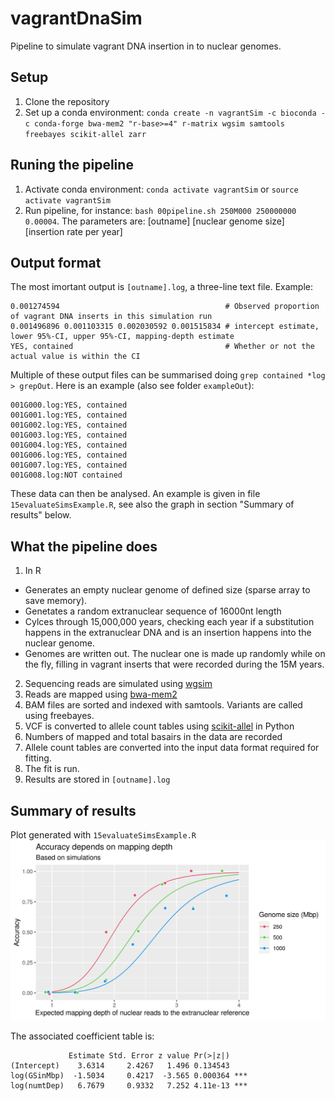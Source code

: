 # vagrantDnaSim

Pipeline to simulate vagrant DNA insertion in to nuclear genomes.

## Setup
1. Clone the repository
2. Set up a conda environment: `conda create -n vagrantSim -c bioconda -c conda-forge bwa-mem2 "r-base>=4" r-matrix wgsim samtools freebayes scikit-allel zarr`

## Runing the pipeline
1. Activate conda environment: `conda activate vagrantSim` or `source activate vagrantSim`
2. Run pipeline, for instance: `bash 00pipeline.sh 250M000 250000000 0.00004`. The parameters are: [outname] [nuclear genome size] [insertion rate per year]

## Output format
The most imortant output is `[outname].log`, a three-line text file. Example:
```
0.001274594                                     # Observed proportion of vagrant DNA inserts in this simulation run
0.001496896 0.001103315 0.002030592 0.001515834 # intercept estimate, lower 95%-CI, upper 95%-CI, mapping-depth estimate
YES, contained                                  # Whether or not the actual value is within the CI
```
Multiple of these output files can be summarised doing `grep contained *log > grepOut`. Here is an example (also see folder `exampleOut`):
```
001G000.log:YES, contained
001G001.log:YES, contained
001G002.log:YES, contained
001G003.log:YES, contained
001G004.log:YES, contained
001G006.log:YES, contained
001G007.log:YES, contained
001G008.log:NOT contained
```
These data can then be analysed. An example is given in file `15evaluateSimsExample.R`, see also the graph in section "Summary of results" below.

## What the pipeline does
1. In R
  * Generates an empty nuclear genome of defined size (sparse array to save memory).
  * Genetates a random extranuclear sequence of 16000nt length
  * Cylces through 15,000,000 years, checking each year if a substitution happens in the extranuclear DNA and is an insertion happens into the nuclear genome. 
  * Genomes are written out. The nuclear one is made up randomly while on the fly, filling in vagrant inserts that were recorded during the 15M years.
2. Sequencing reads are simulated using [wgsim](https://github.com/lh3/wgsim)
3. Reads are mapped using [bwa-mem2](https://github.com/bwa-mem2/bwa-mem2)
4. BAM files are sorted and indexed with samtools. Variants are called using freebayes.
5. VCF is converted to allele count tables using [scikit-allel](https://scikit-allel.readthedocs.io/en/stable/) in Python
6. Numbers of mapped and total basairs in the data are recorded
7. Allele count tables are converted into the input data format required for fitting. 
8. The fit is run.
9. Results are stored in `[outname].log`

## Summary of results
Plot generated with `15evaluateSimsExample.R`
![GLM](Accuracy.png)

The associated coefficient table is:
```
             Estimate Std. Error z value Pr(>|z|)    
(Intercept)    3.6314     2.4267   1.496 0.134543    
log(GSinMbp)  -1.5034     0.4217  -3.565 0.000364 ***
log(numtDep)   6.7679     0.9332   7.252 4.11e-13 ***
```
